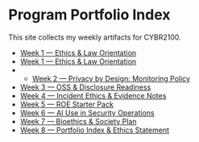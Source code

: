# Program Portfolio Index
This site collects my weekly artifacts for CYBR2100.

- [Week 1 — Ethics & Law Orientation](./week-01/)
- [Week 1 — Ethics & Law Orientation](week-01/)
- - [Week 2 — Privacy by Design: Monitoring Policy](./week-02/)
- [Week 3 — OSS & Disclosure Readiness](./week-03/)
- [Week 4 — Incident Ethics & Evidence Notes](./week-04/)
- [Week 5 — ROE Starter Pack](./week-5/)
- [Week 6 — AI Use in Security Operations](./week-6/)
- [Week 7 — Bioethics & Society Plan](./week-7/)
- [Week 8 — Portfolio Index & Ethics Statement](./week-8/)
